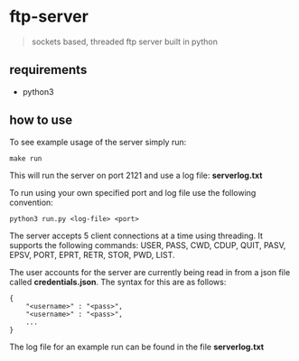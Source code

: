 # ftp-server
> sockets based, threaded ftp server built in python

## requirements

* python3

## how to use
To see example usage of the  server simply run:

```
make run
```

This will run the server on port 2121 and use a log file: **serverlog.txt**

To run using your own specified port and log file use the following convention:

```
python3 run.py <log-file> <port>
```

The server accepts 5 client connections at a time using threading. It supports the following commands: USER, PASS, CWD, CDUP, QUIT, PASV, EPSV, PORT, EPRT, RETR, STOR, PWD,
LIST.

The user accounts for the server are currently being read in from a json file called **credentials.json**. The syntax for this are as follows:

```
{
    "<username>" : "<pass>",
    "<username>" : "<pass>",
    ...
}
```

The log file for an example run can be found in the file **serverlog.txt**
